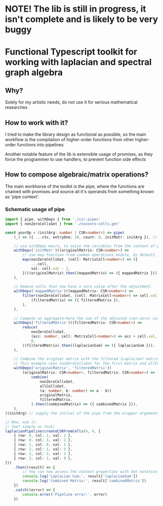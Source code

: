 # NOTE! The lib is still in progress, it isn't complete and is likely to be very buggy

# Functional Typescript toolkit for working with laplacian and spectral graph algebra

## Why?

Solely for my artistic needs, do not use it for serious mathematical researches

## How to work with it?

I tried to make the library design as functional as possible, so the main workflow is 
the compilation of higher-order functions from other higher-order functions into pipelines

Another notable feature of the lib is extensible usage of promises, as they force 
the programmer to use handlers, to prevent function side effects

## How to compose algebraic/matrix operations? 

The main workhorse of the toolkit is the pipe, where the functions are chained with promises
and source all it's operands from something known as 'pipe context'.

### Schematic usage of pipe

```typescript
import { pipe, withDeps } from './csr.pipes'
import { nonZeroCellsGet } from './nonzero-cells.get'

const yourOp = (initArg: number | CSR<number>) => pipe(
    (_) => ({ ...ctx, entryOne: 10, count: 0, initMatr: initArg }), // define the pipe context variables of choise

    // use withDeps macro, to seize the variables from the context of pipe, they will be used in the callback then
    withDeps('initMatr')((originalMatrix: CSR<number>) =>
        // use map function from common operations module, by default, it takes nonZeroCellsGet generator as argument, which will supply the function with cells of target matrix
        map(nonZeroCellsGet, (cell: MatrixCell<number>) => ({
            ...cell,
            val: cell.val - 1,
        }))(originalMatrix).then((mappedMatrix) => ({ mappedMatrix })), // finally, export the variable containing the results in the pipe context to use it in other functions.
    ),
    
    // Remove cells that now have a zero value after the adjustment.
    withDeps('mappedMatrix')((mappedMatrix: CSR<number>) =>
        filter(nonZeroCellsGet, (cell: MatrixCell<number>) => cell.val !== 0)(mappedMatrix).then(
            (filteredMatrix) => ({ filteredMatrix }),
        ),
    ),
    
    // Compute an aggregate—here the sum of the adjusted (non-zero) cell values.
    withDeps('filteredMatrix')((filteredMatrix: CSR<number>) =>
        reduce(
            nonZeroCellsGet,
            (acc: number, cell: MatrixCell<number>) => acc + cell.val,
            0,
        )(filteredMatrix).then((laplacianSum) => ({ laplacianSum })),
    ),
    
    // Combine the original matrix with the filtered (Laplacian) matrix using an element-wise subtraction.
    // This example uses nonZeroCellsGet for the first matrix and allCellsGet for the second.
    withDeps('originalMatrix', 'filteredMatrix')(
        (originalMatrix: CSR<number>, filteredMatrix: CSR<number>) =>
            combine(
                nonZeroCellsGet,
                allCellsGet,
                (a: number, b: number) => a - b)(
                originalMatrix,
                filteredMatrix,
            ).then((combinedMatrix) => ({ combinedMatrix })),
    ),
)(initArg) // supply the initial of the pipe from the wrapper arguments.

// Now, use it.
// See? simple as fuck!
laplacianPipeline(createCSRFromCells(4, 4, [
    { row: 0, col: 1, val: 1 },
    { row: 0, col: 3, val: 2 },
    { row: 1, col: 0, val: 1 },
    { row: 2, col: 1, val: 5 },
    { row: 2, col: 3, val: 1 },
    { row: 3, col: 1, val: 9 },
]))
    .then((result) => {
        // You can now access the context properties with dot notation.
        console.log('Laplacian Sum:', result['laplacianSum'])
        console.log('Combined Matrix:', result['combinedMatrix'])
    })
    .catch((error) => {
        console.error('Pipeline error:', error)
    })

```
